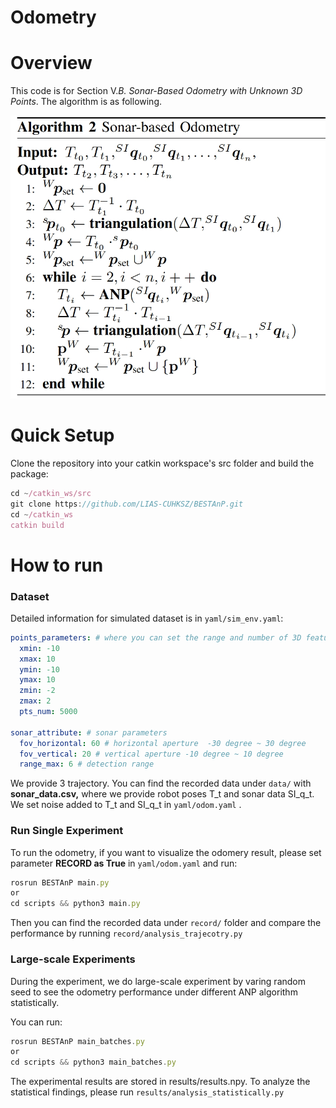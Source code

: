 # Odometry

# Overview

This code is for Section V.*B. Sonar-Based Odometry with Unknown 3D Points*. The algorithm is as following.

![image.png](./fig/algorithm.jpg)

# Quick Setup

Clone the repository into your catkin workspace's src folder and build the package:

```jsx
cd ~/catkin_ws/src
git clone https://github.com/LIAS-CUHKSZ/BESTAnP.git
cd ~/catkin_ws
catkin build
```

# How to run

### Dataset

Detailed information for simulated dataset is in `yaml/sim_env.yaml`:

```yaml
points_parameters: # where you can set the range and number of 3D feature points
  xmin: -10
  xmax: 10
  ymin: -10
  ymax: 10
  zmin: -2
  zmax: 2
  pts_num: 5000

sonar_attribute: # sonar parameters 
  fov_horizontal: 60 # horizontal aperture  -30 degree ~ 30 degree
  fov_vertical: 20 # vertical aperture -10 degree ~ 10 degree
  range_max: 6 # detection range
```

We provide 3 trajectory. You can find the recorded data under `data/` with **sonar_data.csv,** where we provide robot poses T_t and sonar data SI_q_t. We set noise added to  T_t and SI_q_t in `yaml/odom.yaml` .

### Run Single Experiment

To run the odometry, if you want to visualize the odomery result, please set parameter **RECORD as True** in `yaml/odom.yaml`  and run:

```jsx
rosrun BESTAnP main.py
or 
cd scripts && python3 main.py
```

Then you can find the recorded data under `record/` folder and compare the performance by running `record/analysis_trajecotry.py`

### Large-scale Experiments

During the experiment, we do large-scale experiment by varing random seed to see the odometry  performance under different ANP algorithm statistically.

You can run:

```jsx
rosrun BESTAnP main_batches.py
or 
cd scripts && python3 main_batches.py
```

The experimental results are stored in results/results.npy. To analyze the statistical findings, please run `results/analysis_statistically.py`